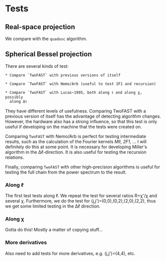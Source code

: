 # Tests

## Real-space projection

We compare with the `quadosc` algorithm.


## Spherical Bessel projection

There are several kinds of test:

    * Compare `TwoFAST` with previous versions of itself
                        
    * Compare `TwoFAST` with Nemo/Arb (useful to test 2F1 and recursion)
                        
    * Compare `TwoFAST` with Lucas~1995, both along ℓ and along χ, possibly
      along Δℓ

They have different levels of usefulness. Comparing TwoFAST with a previous
version of itself has the advantage of detecting algorithm changes. However,
the hardware also has a strong influence, so that this test is only useful if
developing on the machine that the tests were created on.

Comparing `TwoFAST` with Nemo/Arb is perfect for testing intermediate results,
such as the calculation of the Fourier kernels *Mll*, *2F1*, ... I will
definitely do this at some point. It is necessary for developing Miller's
algorithm in the Δℓ-direction. It is also useful for testing the recursion
relations.

Finally, comparing `TwoFAST` with other high-precision algorithms is useful for
testing the full chain from the power spectrum to the result.


### Along ℓ

The first test tests along ℓ. We repeat the test for several ratios R=χ'/χ and
several χ. Furthermore, we do the test for (j,j')=(0,0),(0,2),(2,0),(2,2), thus
we get some limited testing in the Δℓ direction.


### Along χ

Gotta do this! Mostly a matter of copying stuff...


### More derivatives

Also need to add tests for more derivatives, e.g. (j,j')=(4,4), etc.
